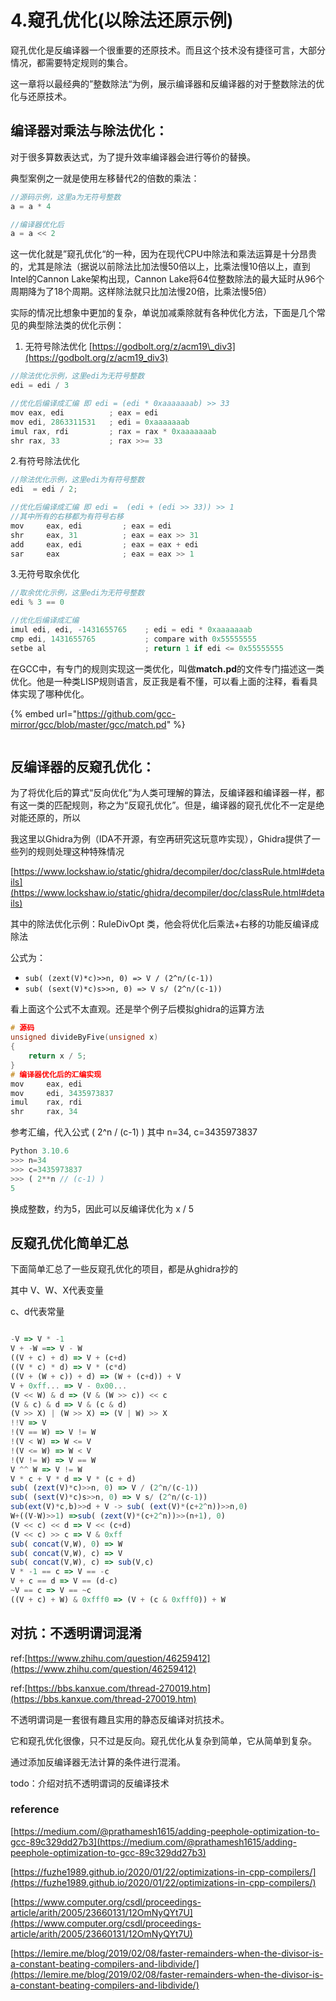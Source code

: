 # 4.窥孔优化(以除法还原示例)

窥孔优化是反编译器一个很重要的还原技术。而且这个技术没有捷径可言，大部分情况，都需要特定规则的集合。

这一章将以最经典的”整数除法“为例，展示编译器和反编译器的对于整数除法的优化与还原技术。

## 编译器对乘法与除法优化：

对于很多算数表达式，为了提升效率编译器会进行等价的替换。

典型案例之一就是使用左移替代2的倍数的乘法：

```c
//源码示例，这里a为无符号整数
a = a * 4

//编译器优化后
a = a << 2
```

这一优化就是”窥孔优化“的一种，因为在现代CPU中除法和乘法运算是十分昂贵的，尤其是除法（据说以前除法比加法慢50倍以上，比乘法慢10倍以上，直到Intel的Cannon Lake架构出现，Cannon Lake将64位整数除法的最大延时从96个周期降为了18个周期。这样除法就只比加法慢20倍，比乘法慢5倍）

实际的情况比想象中更加的复杂，单说加减乘除就有各种优化方法，下面是几个常见的典型除法类的优化示例：

1. 无符号除法优化 [https://godbolt.org/z/acm19\_div3](https://godbolt.org/z/acm19_div3)

```c
//除法优化示例，这里edi为无符号整数
edi = edi / 3

//优化后编译成汇编 即 edi = (edi * 0xaaaaaaab) >> 33
mov eax, edi          ; eax = edi
mov edi, 2863311531   ; edi = 0xaaaaaaab
imul rax, rdi         ; rax = rax * 0xaaaaaaab
shr rax, 33           ; rax >>= 33
```

2.有符号除法优化

```c
//除法优化示例，这里edi为有符号整数
edi  = edi / 2;

//优化后编译成汇编 即 edi =  (edi + (edi >> 33)) >> 1
//其中所有的右移都为有符号右移
mov     eax, edi         ; eax = edi
shr     eax, 31          ; eax = eax >> 31
add     eax, edi         ; eax = eax + edi
sar     eax              ; eax = eax >> 1
```

3.无符号取余优化

```c
//取余优化示例，这里edi为无符号整数
edi % 3 == 0

//优化后编译成汇编
imul edi, edi, -1431655765    ; edi = edi * 0xaaaaaaab
cmp edi, 1431655765           ; compare with 0x55555555
setbe al                      ; return 1 if edi <= 0x55555555

```

在GCC中，有专门的规则实现这一类优化，叫做**match.pd**的文件专门描述这一类优化。他是一种类LISP规则语言，反正我是看不懂，可以看上面的注释，看看具体实现了哪种优化。

{% embed url="https://github.com/gcc-mirror/gcc/blob/master/gcc/match.pd" %}

<figure><img src="../.gitbook/assets/image (39).png" alt=""><figcaption></figcaption></figure>

## 反编译器的反窥孔优化：

为了将优化后的算式“反向优化”为人类可理解的算法，反编译器和编译器一样，都有这一类的匹配规则，称之为“反窥孔优化”。但是，编译器的窥孔优化不一定是绝对能还原的，所以

我这里以Ghidra为例（IDA不开源，有空再研究这玩意咋实现），Ghidra提供了一些列的规则处理这种特殊情况

[https://www.lockshaw.io/static/ghidra/decompiler/doc/classRule.html#details](https://www.lockshaw.io/static/ghidra/decompiler/doc/classRule.html#details)

其中的除法优化示例：RuleDivOpt 类，他会将优化后乘法+右移的功能反编译成除法

公式为：

* `sub( (zext(V)*c)>>n, 0) => V / (2^n/(c-1))`
* `sub( (sext(V)*c)s>>n, 0) => V s/ (2^n/(c-1))`

看上面这个公式不太直观。还是举个例子后模拟ghidra的运算方法

```c
# 源码
unsigned divideByFive(unsigned x)
{
    return x / 5;
}
# 编译器优化后的汇编实现
mov     eax, edi
mov     edi, 3435973837
imul    rax, rdi
shr     rax, 34

```

参考汇编，代入公式 ( 2^n / (c-1) ) 其中 n=34, c=3435973837

```jsx
Python 3.10.6
>>> n=34
>>> c=3435973837
>>> ( 2**n // (c-1) )
5
```

换成整数，约为5，因此可以反编译优化为 x / 5

## 反窥孔优化简单汇总

下面简单汇总了一些反窥孔优化的项目，都是从ghidra抄的

其中 V、W、X代表变量

c、d代表常量

```jsx

-V => V * -1
V + -W ==> V - W
((V + c) + d) => V + (c+d)
((V * c) * d) => V * (c*d)
((V + (W + c)) + d) => (W + (c+d)) + V
V + 0xff... => V - 0x00...
(V << W) & d => (V & (W >> c)) << c
(V & c) & d => V & (c & d)
(V >> X) | (W >> X) => (V | W) >> X
!!V => V
!(V == W) => V != W
!(V < W) => W <= V
!(V <= W) => W < V
!(V != W) => V == W
V ^^ W => V != W
V * c + V * d => V * (c + d)
sub( (zext(V)*c)>>n, 0) => V / (2^n/(c-1))
sub( (sext(V)*c)s>>n, 0) => V s/ (2^n/(c-1))
sub(ext(V)*c,b)>>d + V -> sub( (ext(V)*(c+2^n))>>n,0)
W+((V-W)>>1) =>sub( (zext(V)*(c+2^n))>>(n+1), 0)
(V << c) << d => V << (c+d)
(V << c) >> c => V & 0xff
sub( concat(V,W), 0) => W
sub( concat(V,W), c) => V
sub( concat(V,W), c) => sub(V,c)
V * -1 == c => V == -c
V + c == d => V == (d-c)
~V == c => V == ~c
((V + c) + W) & 0xfff0 => (V + (c & 0xfff0)) + W
```

## 对抗：不透明谓词混淆

ref:[https://www.zhihu.com/question/46259412](https://www.zhihu.com/question/46259412)

ref:[https://bbs.kanxue.com/thread-270019.htm](https://bbs.kanxue.com/thread-270019.htm)

不透明谓词是一套很有趣且实用的静态反编译对抗技术。

它和窥孔优化很像，只不过是反向。窥孔优化从复杂到简单，它从简单到复杂。

通过添加反编译器无法计算的条件进行混淆。

todo：介绍对抗不透明谓词的反编译技术

### reference

[https://medium.com/@prathamesh1615/adding-peephole-optimization-to-gcc-89c329dd27b3](https://medium.com/@prathamesh1615/adding-peephole-optimization-to-gcc-89c329dd27b3)

[https://fuzhe1989.github.io/2020/01/22/optimizations-in-cpp-compilers/](https://fuzhe1989.github.io/2020/01/22/optimizations-in-cpp-compilers/)

[https://www.computer.org/csdl/proceedings-article/arith/2005/23660131/12OmNyQYt7U](https://www.computer.org/csdl/proceedings-article/arith/2005/23660131/12OmNyQYt7U)

[https://lemire.me/blog/2019/02/08/faster-remainders-when-the-divisor-is-a-constant-beating-compilers-and-libdivide/](https://lemire.me/blog/2019/02/08/faster-remainders-when-the-divisor-is-a-constant-beating-compilers-and-libdivide/)
